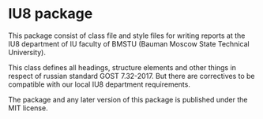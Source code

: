 # IU8 package

This package consist of class file and style files for writing 
reports at the IU8 department of IU faculty of BMSTU 
(Bauman Moscow State Technical University).

This class defines all headings, structure elements and other things
in respect of russian standard GOST 7.32-2017. But there are 
correctives to be compatible with our local IU8 department
requirements.

The package and any later version of this package is published under the MIT 
license.
